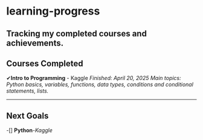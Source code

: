 # learning-progress
Tracking my completed courses and achievements.
---
## Courses Completed
✔**Intro to Programming** - Kaggle
_Finished: April 20, 2025_
_Main topics: Python basics, variables, functions, data types, conditions and conditional statements, lists._

---

## Next Goals

-[] **Python**-*Kaggle*
